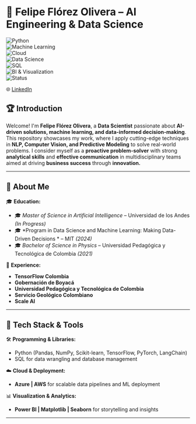 # 🚀 Felipe Flórez Olivera – AI Engineering & Data Science

![Python](https://img.shields.io/badge/Python-3.x-blue?style=flat&logo=python)  
![Machine Learning](https://img.shields.io/badge/Machine%20Learning-Scikit--learn%20%7C%20TensorFlow%20%7C%20LangChain-orange)  
![Cloud](https://img.shields.io/badge/Cloud-AWS%20%7C%20Azure-blue)  
![Data Science](https://img.shields.io/badge/Data%20Science-EDA%20%7C%20Feature%20Engineering%20%7C%20Predictive%20Modeling-success)  
![SQL](https://img.shields.io/badge/Database-SQL%20%7C%20Data%20Modeling-informational)  
![BI & Visualization](https://img.shields.io/badge/BI%20%26%20Visualization-Power%20BI%20%7C%20Dash%20%7C%20Matplotlib-yellow)  
![Status](https://img.shields.io/badge/Status-Active-green)  


🌐 [LinkedIn](https://www.linkedin.com/in/felipeflorezo/)

## 🏆 Introduction

Welcome! I'm **Felipe Flórez Olivera**, a **Data Scientist** passionate about **AI-driven solutions, machine learning, and data-informed decision-making**. This repository showcases my work, where I apply cutting-edge techniques in **NLP, Computer Vision, and Predictive Modeling** to solve real-world problems.  I consider myself as a **proactive problem-solver** with strong **analytical skills** and **effective communication** in multidisciplinary teams aimed at driving **business success** through **innovation.**

---

## 📌 About Me  

🎓 **Education:**  
- 🎓 *Master of Science in Artificial Intelligence* – Universidad de los Andes *(In Progress)*  
- 🎓 *Program in Data Science and Machine Learning: Making Data-Driven Decisions * – MIT *(2024)*  
- 🎓 *Bachelor of Science in Physics* – Universidad Pedagógica y Tecnológica de Colombia *(2021)*  

💼 **Experience:**  
- **TensorFlow Colombia** 
- **Gobernación de Boyacá**
- **Universidad Pedagógica y Tecnológica de Colombia**
- **Servicio Geológico Colombiano**
- **Scale AI**

---

## 📌 Tech Stack & Tools  

🛠️ **Programming & Libraries:**  
- Python (Pandas, NumPy, Scikit-learn, TensorFlow, PyTorch, LangChain)  
- SQL for data wrangling and database management  

☁️ **Cloud & Deployment:**  
- **Azure | AWS** for scalable data pipelines and ML deployment  

📊 **Visualization & Analytics:**  
- **Power BI | Matplotlib | Seaborn** for storytelling and insights  

---
